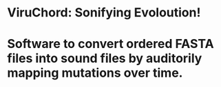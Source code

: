 # ViruChord: Sonifying Evoloution!
# Software to convert ordered FASTA files into sound files by auditorily mapping mutations over time. 

